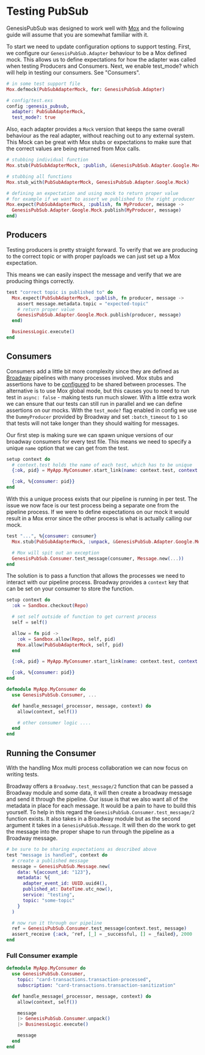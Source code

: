# Testing PubSub

GenesisPubSub was designed to work well with [Mox](https://hexdocs.pm/mox) and the following guide will assume that you are somewhat familiar with it.

To start we need to update configuration options to support testing. First, we configure our `GenesisPubSub.Adapter` behaviour to be a Mox defined mock. This allows us to define expectations for how the adapter was called when testing Producers and Consumers. Next, we enable test_mode? which will help in testing our consumers. See "Consumers".

```elixir
# in some test support file
Mox.defmock(PubSubAdapterMock, for: GenesisPubSub.Adapter)

# config/test.exs
config :genesis_pubsub,
  adapter: PubSubAdapterMock,
  test_mode?: true
```

Also, each adapter provides a `Mock` version that keeps the same overall behaviour as the real adapter, without reaching out to any external system. This Mock can be great with Mox stubs or expectations to make sure that the correct values are being returned from Mox calls.

```elixir
# stubbing individual function
Mox.stub(PubSubAdapterMock, :publish, &GenesisPubSub.Adapter.Google.Mock.publish/2)

# stubbing all functions
Mox.stub_with(PubSubAdapterMock, GenesisPubSub.Adapter.Google.Mock)

# defining an expectation and using mock to return proper value
# for example if we want to assert we published to the right producer
Mox.expect(PubSubAdapterMock, :publish, fn MyProducer, message ->
  GenesisPubSub.Adapter.Google.Mock.publish(MyProducer, message)
end)
```

## Producers

Testing producers is pretty straight forward. To verify that we are producing to the correct topic or with proper payloads we can just set up a Mox expectation.

This means we can easily inspect the message and verify that we are producing things correctly.

```elixir
test "correct topic is published to" do
  Mox.expect(PubSubAdapterMock, :publish, fn producer, message ->
    assert message.metadata.topic = "expected-topic"
    # return proper value
    GenesisPubSub.Adapter.Google.Mock.publish(producer, message)
  end)

  BusinessLogic.execute()
end
```

## Consumers

Consumers add a little bit more complexity since they are defined as [Broadway](https://hexdocs.pm/broadway) pipelines with many processes involved. Mox stubs and assertions have to be [configured](https://hexdocs.pm/mox/Mox.html#module-multi-process-collaboration) to be shared between processes. The alternative is to use Mox global mode, but this causes you to need to run test in `async: false` - making tests run much slower. With a little extra work we can ensure that our tests can still run in parallel and we can define assertions on our mocks. With the `test_mode?` flag enabled in config we use the `DummyProducer` provided by Broadway and set `:batch_timeout` to `1` so that tests will not take longer than they should waiting for messages.

Our first step is making sure we can spawn unique versions of our broadway consumers for every test file. This means we need to specify a unique `name` option that we can get from the test.

```elixir
setup context do
  # context.test holds the name of each test, which has to be unique
  {:ok, pid} = MyApp.MyConsumer.start_link(name: context.test, context: %{allow: allow})

  {:ok, %{consumer: pid}}
end
```

With this a unique process exists that our pipeline is running in per test. The issue we now face is our test process being a separate one from the pipeline process. If we were to define expectations on our mock it would result in a Mox error since the other process is what is actually calling our mock.

```elixir
test "...", %{consumer: consumer}
  Mox.stub(PubSubAdapterMock, :unpack, &GenesisPubSub.Adapter.Google.Mock.unpack/1)

  # Mox will spit out an exception
  GenesisPubSub.Consumer.test_message(consumer, Message.new(...))
end
```

The solution is to pass a function that allows the processes we need to interact with our pipeline process. Broadway provides a `context` key that can be set on your consumer to store the function.

```elixir
setup context do
  :ok = Sandbox.checkout(Repo)

  # set self outside of function to get current process
  self = self()

  allow = fn pid ->
    :ok = Sandbox.allow(Repo, self, pid)
    Mox.allow(PubSubAdapterMock, self, pid)
  end

  {:ok, pid} = MyApp.MyConsumer.start_link(name: context.test, context: %{allow: allow})

  {:ok, %{consumer: pid}}
end
```

```elixir
defmodule MyApp.MyConsumer do
  use GenesisPubSub.Consumer, ...

  def handle_message(_processor, message, context) do
    allow(context, self())

    # other consumer logic ....
  end
end
```

## Running the Consumer

With the handling Mox multi process collaboration we can now focus on writing tests.

Broadway offers a `Broadway.test_message/2` function that can be passed a Broadway module and some data, it will then create a broadway message and send it through the pipeline. Our issue is that we also want all of the metadata in place for each message. It would be a pain to have to build this yourself. To help in this regard the `GenesisPubSub.Consumer.test_message/2` function exists. It also takes in a Broadway module but as the second argument it takes in a `GenesisPubSub.Message`. It will then do the work to get the message into the proper shape to run through the pipeline as a Broadway message.

```elixir
# be sure to be sharing expectations as described above
test "message is handled", context do
  # create a published message
  message = GenesisPubSub.Message.new(
    data: %{account_id: "123"},
    metadata: %{
      adapter_event_id: UUID.uuid4(),
      published_at: DateTime.utc_now(),
      service: "testing",
      topic: "some-topic"
    }
  )

  # now run it through our pipeline
  ref = GenesisPubSub.Consumer.test_message(context.test, message)
  assert_receive {:ack, ^ref, [_] = _successful, [] = _failed}, 2000
end
```

### Full Consumer example

```elixir
defmodule MyApp.MyConsumer do
  use GenesisPubSub.Consumer,
    topic: "card-transactions.transaction-processed",
    subscription: "card-transactions.transaction-sanitization"

  def handle_message(_processor, message, context) do
    allow(context, self())

    message
    |> GenesisPubSub.Consumer.unpack()
    |> BusinessLogic.execute()

    message
  end
end
```
